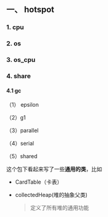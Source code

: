 ## 一、 hotspot

### 1. cpu

### 2. os

### 3. os_cpu

### 4. share

#### 4.1 gc

（1） epsilon

（2）g1

（3）parallel

（4）serial

（5）shared

这个包下看起来写了一些**通用的类**，比如

- CardTable（卡表）
  
  > 

- collectedHeap(堆的抽象父类)
  
  > 定义了所有堆的通用功能
